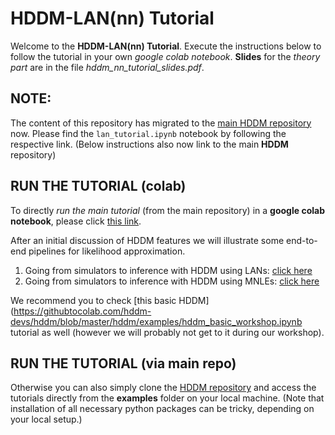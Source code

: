 # HDDM-LAN(nn) Tutorial

Welcome to the **HDDM-LAN(nn) Tutorial**. Execute the instructions below to follow the tutorial in your own *google colab notebook*.
**Slides** for the *theory part* are in the file *hddm_nn_tutorial_slides.pdf*. 

## NOTE:

The content of this repository has migrated to the [main HDDM repository](https://github.com/hddm-devs/hddm/tree/master/hddm/examples) now. Please find the `lan_tutorial.ipynb` notebook by following the respective link. (Below instructions also now link to the main **HDDM** repository)

## RUN THE TUTORIAL (colab)

To directly *run the main tutorial* (from the main repository) in a **google colab notebook**, please click [this link](https://githubtocolab.com/hddm-devs/hddm/blob/master/hddm/examples/lan_tutorial.ipynb). 

After an initial discussion of HDDM features we will illustrate some end-to-end pipelines for likelihood approximation.

1. Going from simulators to inference with HDDM using LANs: [click here](https://githubtocolab.com/hddm-devs/hddm/blob/master/hddm/examples/lan_to_hddm_end_to_end.ipynb)
2. Going from simulators to inference with HDDM using MNLEs: [click here](https://githubtocolab.com/hddm-devs/hddm/blob/master/hddm/examples/mnle_to_hddm_end_to_end.ipynb)

We recommend you to check [this basic HDDM](https://githubtocolab.com/hddm-devs/hddm/blob/master/hddm/examples/hddm_basic_workshop.ipynb tutorial as well (however we will probably not get to it during our workshop).

## RUN THE TUTORIAL (via main repo)
Otherwise you can also simply clone the [HDDM repository](https://github.com/hddm-devs/hddm/tree/master) and access the tutorials directly from the **examples** folder on your local machine. (Note that installation of all necessary python packages can be tricky, depending on your local setup.)
